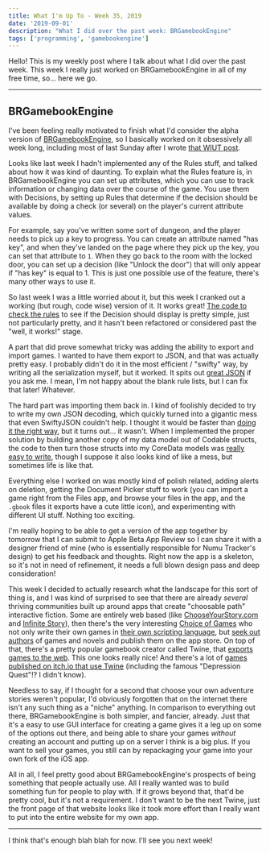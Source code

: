 ```yaml
---
title: What I'm Up To - Week 35, 2019
date: '2019-09-01'
description: "What I did over the past week: BRGamebookEngine"
tags: ['programming', 'gamebookengine']
---
```


Hello! This is my weekly post where I talk about what I did over the past week. This week I really just worked on BRGamebookEngine in all of my free time, so... here we go.

---

## BRGamebookEngine

I've been feeling really motivated to finish what I'd consider the alpha version of [BRGamebookEngine](https://github.com/amiantos/gamebookengine), so I basically worked on it obsessively all week long, including most of last Sunday after I wrote [that WIUT post](/wiut-2019-week-35). 

Looks like last week I hadn't implemented any of the Rules stuff, and talked about how it was kind of daunting. To explain what the Rules feature is, in BRGamebookEngine you can set up attributes, which you can use to track information or changing data over the course of the game. You use them with Decisions, by setting up Rules that determine if the decision should be available by doing a check (or several) on the player's current attribute values.

For example, say you've written some sort of dungeon, and the player needs to pick up a key to progress. You can create an attribute named "has key", and when they've landed on the page where they pick up the key, you can set that attribute to `1`. When they go back to the room with the locked door, you can set up a decision (like "Unlock the door") that will only appear if "has key" is equal to 1. This is just one possible use of the feature, there's many other ways to use it.

So last week I was a little worried about it, but this week I cranked out a working (but rough, code wise) version of it. It works great! [The code to check the rules](https://github.com/amiantos/gamebookengine/blob/a8ec7d0f52c84f62912954eabf8da3e7701db35e/BRGamebookEngine/Views/Playing/PlayPageViewController.swift#L60) to see if the Decision should display is pretty simple, just not particularly pretty, and it hasn't been refactored or considered past the "well, it works!" stage.

A part that did prove somewhat tricky was adding the ability to export and import games. I wanted to have them export to JSON, and that was actually pretty easy. I probably didn't do it in the most efficient / "swifty" way, by writing all the serialization myself, but it worked. It spits out [great JSON](https://gist.github.com/amiantos/2e22c0ca71d4d070051de154cb9d22f7) if you ask me. I mean, I'm not happy about the blank rule lists, but I can fix that later! Whatever.

The hard part was importing them back in. I kind of foolishly decided to try to write my own JSON decoding, which quickly turned into a gigantic mess that even SwiftyJSON couldn't help. I thought it would be faster than [doing it the right way](https://learnappmaking.com/codable-json-swift-how-to/), but it turns out... it wasn't. When I implemented the proper solution by building another copy of my data model out of Codable structs, the code to then turn those structs into my CoreData models was [really easy to write](https://github.com/amiantos/gamebookengine/blob/a8ec7d0f52c84f62912954eabf8da3e7701db35e/BRGamebookEngine/Game%20Storage/CoreDataStore.swift#L65), though I suppose it also looks kind of like a mess, but sometimes life is like that.

Everything else I worked on was mostly kind of polish related, adding alerts on deletion, getting the Document Picker stuff to work (you can import a game right from the Files app, and browse your files in the app, and the `.gbook` files it exports have a cute little icon), and experimenting with different UI stuff. Nothing too exciting.

I'm really hoping to be able to get a version of the app together by tomorrow that I can submit to Apple Beta App Review so I can share it with a designer friend of mine (who is essentially responsible for Numu Tracker's design) to get his feedback and thoughts. Right now the app is a skeleton, so it's not in need of refinement, it needs a full blown design pass and deep consideration!

This week I decided to actually research what the landscape for this sort of thing is, and I was kind of surprised to see that there are already _several_ thriving communities built up around apps that create "choosable path" interactive fiction. Some are entirely web based (like [ChooseYourStory.com](https://chooseyourstory.com) and [Infinite Story](https://infinite-story.com)), then there's the very interesting [Choice of Games](https://www.choiceofgames.com) who not only write their own games in [their own scripting language](https://www.choiceofgames.com/make-your-own-games/choicescript-intro/), but [seek out authors](https://www.choiceofgames.com/looking-for-writers/) of games and novels and publish them on the app store. On top of that, there's a pretty popular gamebook creator called Twine, that [exports games to the web](https://twinery.org). This one looks really nice! And there's a lot of [games published on itch.io that use Twine](https://itch.io/games/tag-twine) (including the famous "Depression Quest"!? I didn't know).

Needless to say, if I thought for a second that choose your own adventure stories weren't popular, I'd obviously forgotten that on the internet there isn't any such thing as a "niche" anything. In comparison to everything out there, BRGamebookEngine is both simpler, and fancier, already. Just that it's a easy to use GUI interface for creating a game gives it a leg up on some of the options out there, and being able to share your games _without_ creating an account and putting up on a server I think is a big plus. If you want to sell your games, you still can by repackaging your game into your own fork of the iOS app.

All in all, I feel pretty good about BRGamebookEngine's prospects of being something that people actually use. All I really wanted was to build something fun for people to play with. If it grows beyond that, that'd be pretty cool, but it's not a requirement. I don't want to be the next Twine, just the front page of that website looks like it took more effort than I really want to put into the entire website for my own app.

---

I think that's enough blah blah for now. I'll see you next week!